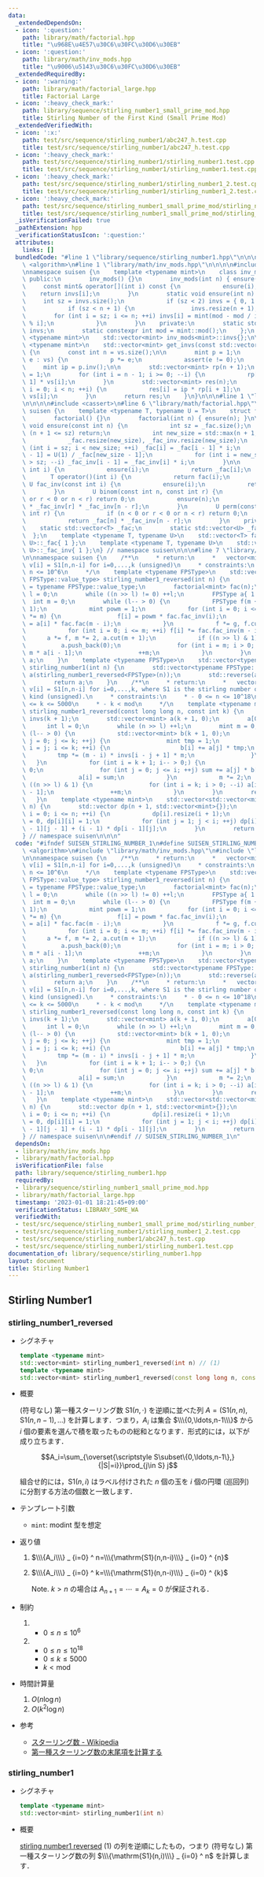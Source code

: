 ```yaml
---
data:
  _extendedDependsOn:
  - icon: ':question:'
    path: library/math/factorial.hpp
    title: "\u968E\u4E57\u30C6\u30FC\u30D6\u30EB"
  - icon: ':question:'
    path: library/math/inv_mods.hpp
    title: "\u9006\u5143\u30C6\u30FC\u30D6\u30EB"
  _extendedRequiredBy:
  - icon: ':warning:'
    path: library/math/factorial_large.hpp
    title: Factorial Large
  - icon: ':heavy_check_mark:'
    path: library/sequence/stirling_number1_small_prime_mod.hpp
    title: Stirling Number of the First Kind (Small Prime Mod)
  _extendedVerifiedWith:
  - icon: ':x:'
    path: test/src/sequence/stirling_number1/abc247_h.test.cpp
    title: test/src/sequence/stirling_number1/abc247_h.test.cpp
  - icon: ':heavy_check_mark:'
    path: test/src/sequence/stirling_number1/stirling_number1.test.cpp
    title: test/src/sequence/stirling_number1/stirling_number1.test.cpp
  - icon: ':heavy_check_mark:'
    path: test/src/sequence/stirling_number1/stirling_number1_2.test.cpp
    title: test/src/sequence/stirling_number1/stirling_number1_2.test.cpp
  - icon: ':heavy_check_mark:'
    path: test/src/sequence/stirling_number1_small_prime_mod/stirling_number_of_the_first_kind_small_p_large_n.test.cpp
    title: test/src/sequence/stirling_number1_small_prime_mod/stirling_number_of_the_first_kind_small_p_large_n.test.cpp
  _isVerificationFailed: true
  _pathExtension: hpp
  _verificationStatusIcon: ':question:'
  attributes:
    links: []
  bundledCode: "#line 1 \"library/sequence/stirling_number1.hpp\"\n\n\n\n#include\
    \ <algorithm>\n#line 1 \"library/math/inv_mods.hpp\"\n\n\n\n#include <vector>\n\
    \nnamespace suisen {\n    template <typename mint>\n    class inv_mods {\n   \
    \ public:\n        inv_mods() {}\n        inv_mods(int n) { ensure(n); }\n   \
    \     const mint& operator[](int i) const {\n            ensure(i);\n        \
    \    return invs[i];\n        }\n        static void ensure(int n) {\n       \
    \     int sz = invs.size();\n            if (sz < 2) invs = { 0, 1 }, sz = 2;\n\
    \            if (sz < n + 1) {\n                invs.resize(n + 1);\n        \
    \        for (int i = sz; i <= n; ++i) invs[i] = mint(mod - mod / i) * invs[mod\
    \ % i];\n            }\n        }\n    private:\n        static std::vector<mint>\
    \ invs;\n        static constexpr int mod = mint::mod();\n    };\n    template\
    \ <typename mint>\n    std::vector<mint> inv_mods<mint>::invs{};\n\n    template\
    \ <typename mint>\n    std::vector<mint> get_invs(const std::vector<mint>& vs)\
    \ {\n        const int n = vs.size();\n\n        mint p = 1;\n        for (auto&\
    \ e : vs) {\n            p *= e;\n            assert(e != 0);\n        }\n   \
    \     mint ip = p.inv();\n\n        std::vector<mint> rp(n + 1);\n        rp[n]\
    \ = 1;\n        for (int i = n - 1; i >= 0; --i) {\n            rp[i] = rp[i +\
    \ 1] * vs[i];\n        }\n        std::vector<mint> res(n);\n        for (int\
    \ i = 0; i < n; ++i) {\n            res[i] = ip * rp[i + 1];\n            ip *=\
    \ vs[i];\n        }\n        return res;\n    }\n}\n\n\n#line 1 \"library/math/factorial.hpp\"\
    \n\n\n\n#include <cassert>\n#line 6 \"library/math/factorial.hpp\"\n\nnamespace\
    \ suisen {\n    template <typename T, typename U = T>\n    struct factorial {\n\
    \        factorial() {}\n        factorial(int n) { ensure(n); }\n\n        static\
    \ void ensure(const int n) {\n            int sz = _fac.size();\n            if\
    \ (n + 1 <= sz) return;\n            int new_size = std::max(n + 1, sz * 2);\n\
    \            _fac.resize(new_size), _fac_inv.resize(new_size);\n            for\
    \ (int i = sz; i < new_size; ++i) _fac[i] = _fac[i - 1] * i;\n            _fac_inv[new_size\
    \ - 1] = U(1) / _fac[new_size - 1];\n            for (int i = new_size - 1; i\
    \ > sz; --i) _fac_inv[i - 1] = _fac_inv[i] * i;\n        }\n\n        T fac(const\
    \ int i) {\n            ensure(i);\n            return _fac[i];\n        }\n \
    \       T operator()(int i) {\n            return fac(i);\n        }\n       \
    \ U fac_inv(const int i) {\n            ensure(i);\n            return _fac_inv[i];\n\
    \        }\n        U binom(const int n, const int r) {\n            if (n < 0\
    \ or r < 0 or n < r) return 0;\n            ensure(n);\n            return _fac[n]\
    \ * _fac_inv[r] * _fac_inv[n - r];\n        }\n        U perm(const int n, const\
    \ int r) {\n            if (n < 0 or r < 0 or n < r) return 0;\n            ensure(n);\n\
    \            return _fac[n] * _fac_inv[n - r];\n        }\n    private:\n    \
    \    static std::vector<T> _fac;\n        static std::vector<U> _fac_inv;\n  \
    \  };\n    template <typename T, typename U>\n    std::vector<T> factorial<T,\
    \ U>::_fac{ 1 };\n    template <typename T, typename U>\n    std::vector<U> factorial<T,\
    \ U>::_fac_inv{ 1 };\n} // namespace suisen\n\n\n#line 7 \"library/sequence/stirling_number1.hpp\"\
    \n\nnamespace suisen {\n    /**\n     * return:\n     *   vector<mint> v s.t.\
    \ v[i] = S1[n,n-i] for i=0,...,k (unsigned)\n     * constraints:\n     *   0 <=\
    \ n <= 10^6\n     */\n    template <typename FPSType>\n    std::vector<typename\
    \ FPSType::value_type> stirling_number1_reversed(int n) {\n        using mint\
    \ = typename FPSType::value_type;\n        factorial<mint> fac(n);\n        int\
    \ l = 0;\n        while ((n >> l) != 0) ++l;\n        FPSType a{ 1 };\n      \
    \  int m = 0;\n        while (l-- > 0) {\n            FPSType f(m + 1), g(m +\
    \ 1);\n            mint powm = 1;\n            for (int i = 0; i <= m; ++i, powm\
    \ *= m) {\n                f[i] = powm * fac.fac_inv(i);\n                g[i]\
    \ = a[i] * fac.fac(m - i);\n            }\n            f *= g, f.cut(m + 1);\n\
    \            for (int i = 0; i <= m; ++i) f[i] *= fac.fac_inv(m - i);\n      \
    \      a *= f, m *= 2, a.cut(m + 1);\n            if ((n >> l) & 1) {\n      \
    \          a.push_back(0);\n                for (int i = m; i > 0; --i) a[i] +=\
    \ m * a[i - 1];\n                ++m;\n            }\n        }\n        return\
    \ a;\n    }\n    template <typename FPSType>\n    std::vector<typename FPSType::value_type>\
    \ stirling_number1(int n) {\n        std::vector<typename FPSType::value_type>\
    \ a(stirling_number1_reversed<FPSType>(n));\n        std::reverse(a.begin(), a.end());\n\
    \        return a;\n    }\n    /**\n     * return:\n     *   vector<mint> v s.t.\
    \ v[i] = S1[n,n-i] for i=0,...,k, where S1 is the stirling number of the first\
    \ kind (unsigned).\n     * constraints:\n     * - 0 <= n <= 10^18\n     * - 0\
    \ <= k <= 5000\n     * - k < mod\n     */\n    template <typename mint>\n    std::vector<mint>\
    \ stirling_number1_reversed(const long long n, const int k) {\n        inv_mods<mint>\
    \ invs(k + 1);\n        std::vector<mint> a(k + 1, 0);\n        a[0] = 1;\n  \
    \      int l = 0;\n        while (n >> l) ++l;\n        mint m = 0;\n        while\
    \ (l-- > 0) {\n            std::vector<mint> b(k + 1, 0);\n            for (int\
    \ j = 0; j <= k; ++j) {\n                mint tmp = 1;\n                for (int\
    \ i = j; i <= k; ++i) {\n                    b[i] += a[j] * tmp;\n           \
    \         tmp *= (m - i) * invs[i - j + 1] * m;\n                }\n         \
    \   }\n            for (int i = k + 1; i-- > 0;) {\n                mint sum =\
    \ 0;\n                for (int j = 0; j <= i; ++j) sum += a[j] * b[i - j];\n \
    \               a[i] = sum;\n            }\n            m *= 2;\n            if\
    \ ((n >> l) & 1) {\n                for (int i = k; i > 0; --i) a[i] += m * a[i\
    \ - 1];\n                ++m;\n            }\n        }\n        return a;\n \
    \   }\n    template <typename mint>\n    std::vector<std::vector<mint>> stirling_number1_table(int\
    \ n) {\n        std::vector dp(n + 1, std::vector<mint>{});\n        for (int\
    \ i = 0; i <= n; ++i) {\n            dp[i].resize(i + 1);\n            dp[i][0]\
    \ = 0, dp[i][i] = 1;\n            for (int j = 1; j < i; ++j) dp[i][j] = dp[i\
    \ - 1][j - 1] + (i - 1) * dp[i - 1][j];\n        }\n        return dp;\n    }\n\
    } // namespace suisen\n\n\n"
  code: "#ifndef SUISEN_STIRLING_NUMBER_1\n#define SUISEN_STIRLING_NUMBER_1\n\n#include\
    \ <algorithm>\n#include \"library/math/inv_mods.hpp\"\n#include \"library/math/factorial.hpp\"\
    \n\nnamespace suisen {\n    /**\n     * return:\n     *   vector<mint> v s.t.\
    \ v[i] = S1[n,n-i] for i=0,...,k (unsigned)\n     * constraints:\n     *   0 <=\
    \ n <= 10^6\n     */\n    template <typename FPSType>\n    std::vector<typename\
    \ FPSType::value_type> stirling_number1_reversed(int n) {\n        using mint\
    \ = typename FPSType::value_type;\n        factorial<mint> fac(n);\n        int\
    \ l = 0;\n        while ((n >> l) != 0) ++l;\n        FPSType a{ 1 };\n      \
    \  int m = 0;\n        while (l-- > 0) {\n            FPSType f(m + 1), g(m +\
    \ 1);\n            mint powm = 1;\n            for (int i = 0; i <= m; ++i, powm\
    \ *= m) {\n                f[i] = powm * fac.fac_inv(i);\n                g[i]\
    \ = a[i] * fac.fac(m - i);\n            }\n            f *= g, f.cut(m + 1);\n\
    \            for (int i = 0; i <= m; ++i) f[i] *= fac.fac_inv(m - i);\n      \
    \      a *= f, m *= 2, a.cut(m + 1);\n            if ((n >> l) & 1) {\n      \
    \          a.push_back(0);\n                for (int i = m; i > 0; --i) a[i] +=\
    \ m * a[i - 1];\n                ++m;\n            }\n        }\n        return\
    \ a;\n    }\n    template <typename FPSType>\n    std::vector<typename FPSType::value_type>\
    \ stirling_number1(int n) {\n        std::vector<typename FPSType::value_type>\
    \ a(stirling_number1_reversed<FPSType>(n));\n        std::reverse(a.begin(), a.end());\n\
    \        return a;\n    }\n    /**\n     * return:\n     *   vector<mint> v s.t.\
    \ v[i] = S1[n,n-i] for i=0,...,k, where S1 is the stirling number of the first\
    \ kind (unsigned).\n     * constraints:\n     * - 0 <= n <= 10^18\n     * - 0\
    \ <= k <= 5000\n     * - k < mod\n     */\n    template <typename mint>\n    std::vector<mint>\
    \ stirling_number1_reversed(const long long n, const int k) {\n        inv_mods<mint>\
    \ invs(k + 1);\n        std::vector<mint> a(k + 1, 0);\n        a[0] = 1;\n  \
    \      int l = 0;\n        while (n >> l) ++l;\n        mint m = 0;\n        while\
    \ (l-- > 0) {\n            std::vector<mint> b(k + 1, 0);\n            for (int\
    \ j = 0; j <= k; ++j) {\n                mint tmp = 1;\n                for (int\
    \ i = j; i <= k; ++i) {\n                    b[i] += a[j] * tmp;\n           \
    \         tmp *= (m - i) * invs[i - j + 1] * m;\n                }\n         \
    \   }\n            for (int i = k + 1; i-- > 0;) {\n                mint sum =\
    \ 0;\n                for (int j = 0; j <= i; ++j) sum += a[j] * b[i - j];\n \
    \               a[i] = sum;\n            }\n            m *= 2;\n            if\
    \ ((n >> l) & 1) {\n                for (int i = k; i > 0; --i) a[i] += m * a[i\
    \ - 1];\n                ++m;\n            }\n        }\n        return a;\n \
    \   }\n    template <typename mint>\n    std::vector<std::vector<mint>> stirling_number1_table(int\
    \ n) {\n        std::vector dp(n + 1, std::vector<mint>{});\n        for (int\
    \ i = 0; i <= n; ++i) {\n            dp[i].resize(i + 1);\n            dp[i][0]\
    \ = 0, dp[i][i] = 1;\n            for (int j = 1; j < i; ++j) dp[i][j] = dp[i\
    \ - 1][j - 1] + (i - 1) * dp[i - 1][j];\n        }\n        return dp;\n    }\n\
    } // namespace suisen\n\n#endif // SUISEN_STIRLING_NUMBER_1\n"
  dependsOn:
  - library/math/inv_mods.hpp
  - library/math/factorial.hpp
  isVerificationFile: false
  path: library/sequence/stirling_number1.hpp
  requiredBy:
  - library/sequence/stirling_number1_small_prime_mod.hpp
  - library/math/factorial_large.hpp
  timestamp: '2023-01-01 18:21:45+09:00'
  verificationStatus: LIBRARY_SOME_WA
  verifiedWith:
  - test/src/sequence/stirling_number1_small_prime_mod/stirling_number_of_the_first_kind_small_p_large_n.test.cpp
  - test/src/sequence/stirling_number1/stirling_number1_2.test.cpp
  - test/src/sequence/stirling_number1/abc247_h.test.cpp
  - test/src/sequence/stirling_number1/stirling_number1.test.cpp
documentation_of: library/sequence/stirling_number1.hpp
layout: document
title: Stirling Number1
---
```

## Stirling Number1

### stirling_number1_reversed

- シグネチャ

  ```cpp
  template <typename mint>
  std::vector<mint> stirling_number1_reversed(int n) // (1)
  template <typename mint>
  std::vector<mint> stirling_number1_reversed(const long long n, const int k) // (2)
  ```

- 概要
  
  (符号なし) 第一種スターリング数 $\mathrm{S1}(n,\cdot)$ を逆順に並べた列 $A=(\mathrm{S1}(n,n),\mathrm{S1}(n,n-1),\ldots)$ を計算します．つまり，$A_i$ は集合 $\\\{0,\ldots,n-1\\\}$ から $i$ 個の要素を選んで積を取ったものの総和となります．形式的には，以下が成り立ちます．

  $$A_i=\sum_{\overset{\scriptstyle S\subset\{0,\ldots,n-1\},}{|S|=i}}\prod_{j\in S} j$$

  組合せ的には，$\mathrm{S1}(n,i)$ はラベル付けされた $n$ 個の玉を $i$ 個の円環 (巡回列) に分割する方法の個数と一致します．

- テンプレート引数

  - `mint`: modint 型を想定

- 返り値

  1. $\\\{A_i\\\} _ {i=0} ^ n=\\\{\mathrm{S1}(n,n-i)\\\} _ {i=0} ^ {n}$
  2. $\\\{A_i\\\} _ {i=0} ^ k=\\\{\mathrm{S1}(n,n-i)\\\} _ {i=0} ^ {k}$

      Note. $k>n$ の場合は $A_{n+1}=\cdots=A_{k}=0$ が保証される．

- 制約

  1. - $0\leq n\leq 10 ^ 6$
  2. - $0\leq n\leq 10 ^ {18}$
     - $0\leq k\leq 5000$
     - $k\lt \mathrm{mod}$

- 時間計算量

  1. $O(n\log n)$
  2. $O(k ^ 2\log n)$

- 参考

  - [スターリング数 - Wikipedia](https://ja.wikipedia.org/wiki/%E3%82%B9%E3%82%BF%E3%83%BC%E3%83%AA%E3%83%B3%E3%82%B0%E6%95%B0)
  - [第一種スターリング数の末尾項を計算する](https://suisen-kyopro.hatenablog.com/entry/2021/06/02/225932)

### stirling_number1

- シグネチャ
  
  ```cpp
  template <typename mint>
  std::vector<mint> stirling_number1(int n)
  ```

- 概要
  
  [stirling number1 reversed](#stirling_number1_reversed) (1) の列を逆順にしたもの，つまり (符号なし) 第一種スターリング数の列 $\\\{\mathrm{S1}(n,i)\\\} _ {i=0} ^ n$ を計算します．